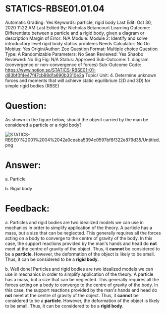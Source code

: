# STATICS-RBSE01.01.04

Automatic Grading: Yes
Keywords: particle, rigid body
Last Edit: Oct 30, 2020 11:22 AM
Last Edited By: Nicholas Betancourt
Learning Outcome: Differentiate between a particle and a rigid body, given a diagram or description
Margin of Error: N/A
Module: Module 2: Identify and solve introductory level rigid body statics problems
Needs Calculator: No
On Mobius: Yes
Origin/Author: Zoe
Question Format: Multiple choice
Question Type: A
Randomizable Parameters: No
Sean Reviewed: Yes
Shaobo Reviewed: No
Sig Fig: N/A
Status: Approved
Sub-Outcome: 1. diagram (convergence or non-convergence of forces)
Sub-Outcome Code: https://www.notion.so/STATICS-RBSE01-01-d83bf0f4e47f47cb88d1a690b3310e2a
Topic/ Unit: 4. Determine unknown forces and moments that will achieve static equilibrium (2D and 3D) for simple rigid bodies (RBSE)

# Question:

As shown in the figure below, should the object carried by the man be considered a particle or a rigid body?

![STATICS-RBSE01%2001%2004%2042a0ceaba5394c0597bf8f322e879d35/Untitled.png](STATICS-RBSE01%2001%2004%2042a0ceaba5394c0597bf8f322e879d35/Untitled.png)

# Answer:

a. Particle

b. Rigid body

# Feedback:

a. Particles and rigid bodies are two idealized models we can use in mechanics in order to simplify application of the theory. A particle has a mass, but a size that can be neglected. This generally requires all the forces acting on a body to converge to the centre of gravity of the body. In this case, the support reactions provided by the man's hands and head do **not** meet at the centre of gravity of the object. Thus, it **cannot** be considered to be a **particle**. However, the deformation of the object is likely to be small. Thus, it can be considered to be a **rigid body**.

b. Well done!  Particles and rigid bodies are two idealized models we can use in mechanics in order to simplify application of the theory. A particle has a mass, but a size that can be neglected. This generally requires all the forces acting on a body to converge to the centre of gravity of the body. In this case, the support reactions provided by the man's hands and head do **not** meet at the centre of gravity of the object. Thus, it **cannot** be considered to be a **particle**. However, the deformation of the object is likely to be small. Thus, it can be considered to be a **rigid body**.